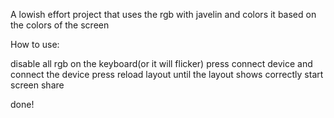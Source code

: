 A lowish effort project that uses the rgb with javelin and colors it based on the colors of the screen

How to use:

disable all rgb on the keyboard(or it will flicker)
press connect device and connect the device
press reload layout until the layout shows correctly
start screen share

done!

